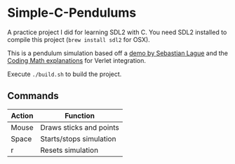 # Simple-C-Pendulums
A practice project I did for learning SDL2 with C. You need SDL2 installed to compile this project (`brew install sdl2` for OSX).

This is a pendulum simulation based off a [demo by Sebastian Lague](https://www.youtube.com/watch?v=PGk0rnyTa1U)
and the [Coding Math explanations](https://www.youtube.com/watch?v=3HjO_RGIjCU) for Verlet integration.

Execute `./build.sh` to build the project.

## Commands
| Action| Function                |
|-------|-------------------------|
| Mouse | Draws sticks and points |
| Space | Starts/stops simulation |
|   r   | Resets simulation       |


